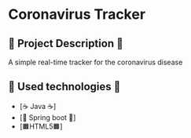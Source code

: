 # Coronavirus Tracker
## :pencil: Project Description :pencil:
A simple real-time tracker for the coronavirus disease
## :hammer: Used technologies :hammer:
*   [☕ Java ☕]
*   [🍃 Spring boot 🍃] 
*   [🟧HTML5🟧] 
